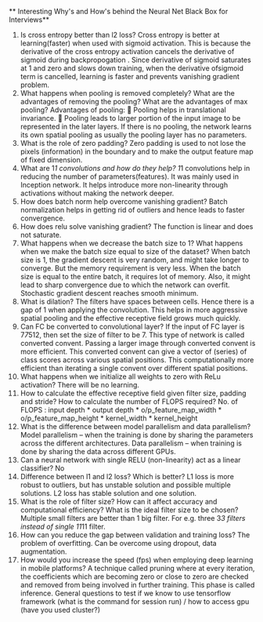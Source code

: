 ** Interesting Why's and How's behind the Neural Net Black Box for Interviews**


1. Is cross entropy better than l2 loss?
Cross entropy is better at learning(faster) when used with sigmoid activation. This is because the derivative of the cross entropy activation cancels the derivative of sigmoid during backpropogation . Since derivative of sigmoid saturates at 1 and zero and slows down training, when the derivative ofsigmoid term is cancelled, learning is faster and prevents vanishing gradient problem.
2. What happens when pooling is removed completely? What are the advantages of removing the pooling? What are the advantages of max pooling?
Advantages of pooling:
 Pooling helps in translational invariance.
 Pooling leads to larger portion of the input image to be represented in the later layers.
If there is no pooling, the network learns its own spatial pooling as usually the pooling layer has no parameters.
3. What is the role of zero padding?
Zero padding is used to not lose the pixels (information) in the boundary and to make the output feature map of fixed dimension.
4. What are 1*1 convolutions and how do they help?
1*1 convolutions help in reducing the number of parameters(features). It was mainly used in Inception network. It helps introduce more non-linearity through activations without making the network deeper.
5. How does batch norm help overcome vanishing gradient?
Batch normalization helps in getting rid of outliers and hence leads to faster convergence.
6. How does relu solve vanishing gradient?
The function is linear and does not saturate.
7. What happens when we decrease the batch size to 1? What happens when we make the batch size equal to size of the dataset?
When batch size is 1, the gradient descent is very random, and might take longer to converge. But the memory requirement is very less. When the batch size is equal to the entire batch, it requires lot of memory. Also, it might lead to sharp convergence due to which the network can overfit. Stochastic gradient descent reaches smooth minimum.
8. What is dilation?
The filters have spaces between cells. Hence there is a gap of 1 when applying the convolution. This helps in more aggressive spatial pooling and the effective receptive field grows much quickly.
9. Can FC be converted to convolutional layer?
If the input of FC layer is 7*7*512, then set the size of filter to be 7. This type of network is called converted convent. Passing a larger image through converted convent is more efficient. This converted convent can give a vector of (series) of class scores across various spatial positions. This computationally more efficient than iterating a single convent over different spatial positions.
10. What happens when we initialize all weights to zero with ReLu activation?
There will be no learning.
11. How to calculate the effective receptive field given filter size, padding and stride? How to calculate the number of FLOPS required?
No. of FLOPS : input depth * output depth * o/p_feature_map_width * o/p_feature_map_height * kernel_width * kernel_height
12. What is the difference between model parallelism and data parallelism?
Model parallelism – when the training is done by sharing the parameters across the different architectures. Data parallelism – when training is done by sharing the data across different GPUs.
13. Can a neural network with single RELU (non-linearity) act as a linear classifier?
No
14. Difference between l1 and l2 loss? Which is better?
L1 loss is more robust to outliers, but has unstable solution and possible multiple solutions. L2 loss has stable solution and one solution.
15. What is the role of filter size? How can it affect accuracy and computational efficiency? What is the ideal filter size to be chosen?
Multiple small filters are better than 1 big filter. For e.g. three 3*3 filters instead of single 11*11 filter.
16. How can you reduce the gap between validation and training loss?
The problem of overfitting. Can be overcome using dropout, data augmentation.
17. How would you increase the speed (fps) when employing deep learning in mobile platforms?
A technique called pruning where at every iteration, the coefficients which are becoming zero or close to zero are checked and removed from being involved in further training. This phase is called inference.
General questions to test if we know to use tensorflow framework (what is the command for session run) / how to access gpu (have you used cluster?)

